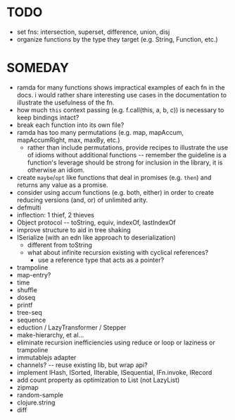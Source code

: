 # TODO

* set fns: intersection, superset, difference, union, disj
* organize functions by the type they target (e.g. String, Function, etc.)

# SOMEDAY

* ramda for many functions shows impractical examples of each fn in the docs.  i would rather share interesting use cases in the documentation to illustrate the usefulness of the fn.
* how much `this` context passing (e.g. f.call(this, a, b, c)) is necessary to keep bindings intact?
* break each function into its own file?
* ramda has too many permutations (e.g. map, mapAccum, mapAccumRight, max, maxBy, etc.)
  * rather than include permutations, provide recipes to illustrate the use of idioms without additional functions -- remember the guideline is a function's leverage should be strong for inclusion in the library, it is otherwise an idiom.
* create `maybe`/`opt` like functions that deal in promises (e.g. `then`) and returns any value as a promise.
* consider using accum functions (e.g. both, either) in order to create reducing versions (and, or) of unlimited arity.
* defmulti
* inflection: 1 thief, 2 thieves
* Object protocol -- toString, equiv, indexOf, lastIndexOf
* improve structure to aid in tree shaking
* ISerialize (with an edn like approach to deserialization)
  * different from toString
  * what about infinite recursion existing with cyclical references?
    * use a reference type that acts as a pointer?
* trampoline
* map-entry?
* time
* shuffle
* doseq
* printf
* tree-seq
* sequence
* eduction / LazyTransformer / Stepper
* make-hierarchy, et al...
* eliminate recursion inefficiencies using reduce or loop or laziness or trampoline
* immutablejs adapter
* channels? -- reuse existing lib, but wrap api?
* implement IHash, ISorted, IIterable, ISequential, IFn.invoke, IRecord
* add count property as optimization to List (not LazyList)
* zipmap
* random-sample
* clojure.string
* diff